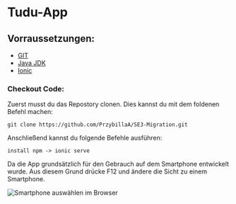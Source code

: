 # Tudu-App

## Vorraussetzungen:
- [GIT](https://git-scm.com/download/win)
- [Java JDK](https://adoptopenjdk.net/)
- [Ionic](https://ionicframework.com/docs/intro/cli)

### Checkout Code:
Zuerst musst du das Repostory clonen. Dies kannst du mit dem foldenen Befehl machen:
```
git clone https://github.com/PrzybillaA/SE3-Migration.git
```
Anschließend kannst du folgende Befehle ausführen:

`install npm -> ionic serve`

Da die App grundsätzlich für den Gebrauch auf dem Smartphone entwickelt wurde. Aus diesem Grund drücke F12 und ändere die Sicht zu einem Smartphone.

![Smartphone auswählen im Browser](https://ibb.co/0BRJSYQ)
